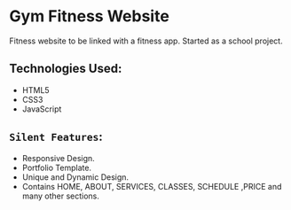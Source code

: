 # Gym Fitness Website

Fitness website to be linked with a fitness app. Started as a school project.

## Technologies Used:

* HTML5
* CSS3
* JavaScript

## `Silent Features`:

* Responsive Design.
* Portfolio Template.
* Unique and Dynamic Design.
* Contains HOME, ABOUT, SERVICES, CLASSES, SCHEDULE ,PRICE and many other sections.
